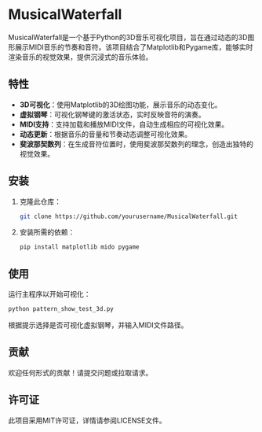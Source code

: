 # MusicalWaterfall

MusicalWaterfall是一个基于Python的3D音乐可视化项目，旨在通过动态的3D图形展示MIDI音乐的节奏和音符。该项目结合了Matplotlib和Pygame库，能够实时渲染音乐的视觉效果，提供沉浸式的音乐体验。

## 特性

- **3D可视化**：使用Matplotlib的3D绘图功能，展示音乐的动态变化。
- **虚拟钢琴**：可视化钢琴键的激活状态，实时反映音符的演奏。
- **MIDI支持**：支持加载和播放MIDI文件，自动生成相应的可视化效果。
- **动态更新**：根据音乐的音量和节奏动态调整可视化效果。
- **斐波那契数列**：在生成音符位置时，使用斐波那契数列的理念，创造出独特的视觉效果。

## 安装

1. 克隆此仓库：
   ```bash
   git clone https://github.com/yourusername/MusicalWaterfall.git
   ```
2. 安装所需的依赖：
   ```bash
   pip install matplotlib mido pygame
   ```

## 使用

运行主程序以开始可视化：
```bash
python pattern_show_test_3d.py
```

根据提示选择是否可视化虚拟钢琴，并输入MIDI文件路径。

## 贡献

欢迎任何形式的贡献！请提交问题或拉取请求。

## 许可证

此项目采用MIT许可证，详情请参阅LICENSE文件。
